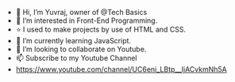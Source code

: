 - 👋 Hi, I’m Yuvraj, owner of @Tech Basics
- 👀 I’m interested in Front-End Programming.
- ⭐ I used to make projects by use of HTML and CSS.
- 🌱 I’m currently learning JavaScript.
- 💞️ I’m looking to collaborate on Youtube.
- 📫 Subscribe to my Youtube Channel
- https://www.youtube.com/channel/UC6eni_LBtp__IjACvkmNh5A

<!---
Yuvraj2005/Yuvraj2005 is a ✨ special ✨ repository because its `README.md` (this file) appears on your GitHub profile.
You can click the Preview link to take a look at your changes.
--->
